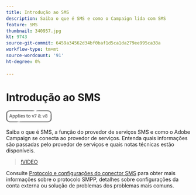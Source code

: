 ```yaml
---
title: Introdução ao SMS
description: Saiba o que é SMS e como o Campaign lida com SMS
feature: SMS
thumbnail: 340957.jpg
kt: 9743
source-git-commit: 6459a34562d34bf0baf1d5ca1da279ee995ca38a
workflow-type: tm+mt
source-wordcount: '91'
ht-degree: 0%

---
```



# Introdução ao SMS

![Aplica-se a V7 e V8](../assets/V7-V8-stamp.png)

Saiba o que é SMS, a função do provedor de serviços SMS e como o Adobe Campaign se conecta ao provedor de serviços. Entenda quais informações são passadas pelo provedor de serviços e quais notas técnicas estão disponíveis.

>[!VIDEO](https://video.tv.adobe.com/v/340957?quality=12)

Consulte [Protocolo e configurações do conector SMS](https://experienceleague.adobe.com/docs/campaign-classic/using/sending-messages/sending-messages-on-mobiles/sms-protocol.html?lang=en#sending-messages) para obter mais informações sobre o protocolo SMPP, detalhes sobre configurações da conta externa ou solução de problemas dos problemas mais comuns.
